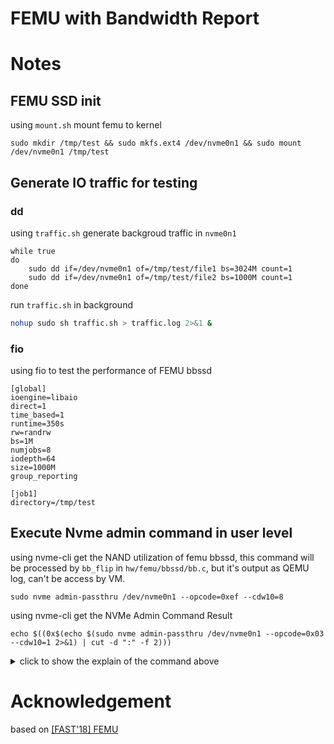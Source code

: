 # FEMU with Bandwidth Report

# Notes

## FEMU SSD init

using `mount.sh` mount femu to kernel
```shell
sudo mkdir /tmp/test && sudo mkfs.ext4 /dev/nvme0n1 && sudo mount /dev/nvme0n1 /tmp/test
```

## Generate IO traffic for testing

### dd
using `traffic.sh` generate backgroud traffic in `nvme0n1`

```shell
while true
do
    sudo dd if=/dev/nvme0n1 of=/tmp/test/file1 bs=3024M count=1
    sudo dd if=/dev/nvme0n1 of=/tmp/test/file2 bs=1000M count=1
done
```
run `traffic.sh` in background
```bash
nohup sudo sh traffic.sh > traffic.log 2>&1 &
```
### fio
using fio to test the performance of FEMU bbssd

```
[global]
ioengine=libaio
direct=1
time_based=1
runtime=350s
rw=randrw
bs=1M
numjobs=8
iodepth=64
size=1000M
group_reporting

[job1]
directory=/tmp/test
```

## Execute Nvme admin command in user level
using nvme-cli get the NAND utilization of femu bbssd, this command will be processed by `bb_flip` in `hw/femu/bbssd/bb.c`, but it's output as QEMU log, can't be access by VM.
```shell
sudo nvme admin-passthru /dev/nvme0n1 --opcode=0xef --cdw10=8
```

using nvme-cli get the NVMe Admin Command Result
```shell
echo $((0x$(echo $(sudo nvme admin-passthru /dev/nvme0n1 --opcode=0x03 --cdw10=1 2>&1) | cut -d ":" -f 2)))
```
<details>
<summary>click to show the explain of the command above</summary>
nvme-cli execute command and output nvme result as stderr output

redirect stderr to stdout
```shell
sudo nvme admin-passthru /dev/nvme0n1 --opcode=0x03 --cdw10=1 2>&1
```
output as 
```
NVMe command result:03442f48 
```

split output by `:`, filter the utilization value (index is [2])
```shell
cut -d ":" -f 2
```
finally, convert the hexadecimal value to decimal
```shell
echo $((0x{hex string})) 
# example: echo $((0x03442f48))
```
the nvme result is generate by the rules below:

```shell
floor(total_utilization * 10000)*10000 + floor(gc_utilization * 10000)
```
if the nvme result is `0x03442f48(54800200 in decimal)`, the utilization will be:
```shell
total_utilization = 0.5480
gc_utlization = 0.0200
```
this allow total_utilization takes `4-5` digits, and gc_utilization takes `4` digits.



  
</details>

# Acknowledgement
based on [[FAST'18] FEMU](https://github.com/vtess/FEMU)